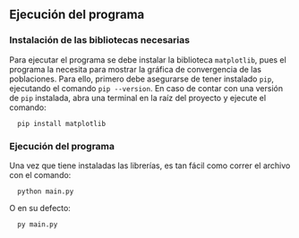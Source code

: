 ## Ejecución del programa

### Instalación de las bibliotecas necesarias

Para ejecutar el programa se debe instalar la biblioteca `matplotlib`, pues el programa la necesita para mostrar la gráfica de convergencia de las poblaciones. Para ello, primero debe asegurarse de tener 
instalado `pip`, ejecutando el comando `pip --version`. En caso de contar con una versión de `pip` instalada, abra una terminal en la raíz del proyecto y ejecute el comando:

```
  pip install matplotlib
```

### Ejecución del programa

Una vez que tiene instaladas las librerías, es tan fácil como correr el archivo con el comando:

```
  python main.py
```

O en su defecto:

```
  py main.py
```
